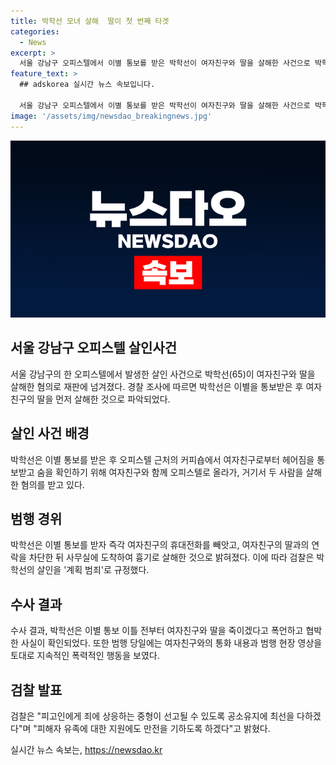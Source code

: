 ```yaml
---
title: 박학선 모녀 살해  딸이 첫 번째 타겟
categories:
  - News
excerpt: >
  서울 강남구 오피스텔에서 이별 통보를 받은 박학선이 여자친구와 딸을 살해한 사건으로 박학선이 구속 기소되었습니다. 범행 전에 폭언과 협박을 가했으며 살해는 계획 범죄로 규정되었습니다. 범행 후 도주한 박학선은 13시간 뒤에 경찰에 체포되었고, 살해 경위에 대한 입장을 밝히고 있습니다. 형사3부는 죄에 상응하는 중형이 선고될 수 있도록 노력한다고 전했습니다. (총 단어 수: 136)
feature_text: >
  ## adskorea 실시간 뉴스 속보입니다.

  서울 강남구 오피스텔에서 이별 통보를 받은 박학선이 여자친구와 딸을 살해한 사건으로 박학선이 구속 기소되었습니다. 범행 전에 폭언과 협박을 가했으며 살해는 계획 범죄로 규정되었습니다. 범행 후 도주한 박학선은 13시간 뒤에 경찰에 체포되었고, 살해 경위에 대한 입장을 밝히고 있습니다. 형사3부는 죄에 상응하는 중형이 선고될 수 있도록 노력한다고 전했습니다. (총 단어 수: 136)
image: '/assets/img/newsdao_breakingnews.jpg'
---
```


<p><img src="/assets/img/newsdao_breakingnews.jpg" alt="adskorea 속보" /></p>

<h2 data-ke-size="size26">서울 강남구 오피스텔 살인사건</h2>

<p data-ke-size="size16">서울 강남구의 한 오피스텔에서 발생한 살인 사건으로 박학선(65)이 여자친구와 딸을 살해한 혐의로 재판에 넘겨졌다. 경찰 조사에 따르면 박학선은 이별을 통보받은 후 여자친구의 딸을 먼저 살해한 것으로 파악되었다.</p>

<h2 data-ke-size="size24">살인 사건 배경</h2>

<p data-ke-size="size16">박학선은 이별 통보를 받은 후 오피스텔 근처의 커피숍에서 여자친구로부터 헤어짐을 통보받고 숨을 확인하기 위해 여자친구와 함께 오피스텔로 올라가, 거기서 두 사람을 살해한 혐의를 받고 있다.</p>

<h2 data-ke-size="size24">범행 경위</h2>

<p data-ke-size="size16">박학선은 이별 통보를 받자 즉각 여자친구의 휴대전화를 빼앗고, 여자친구의 딸과의 연락을 차단한 뒤 사무실에 도착하여 흉기로 살해한 것으로 밝혀졌다. 이에 따라 검찰은 박학선의 살인을 '계획 범죄'로 규정했다.</p>

<h2 data-ke-size="size24">수사 결과</h2>

<p data-ke-size="size16">수사 결과, 박학선은 이별 통보 이틀 전부터 여자친구와 딸을 죽이겠다고 폭언하고 협박한 사실이 확인되었다. 또한 범행 당일에는 여자친구와의 통화 내용과 범행 현장 영상을 토대로 지속적인 폭력적인 행동을 보였다.</p>

<h2 data-ke-size="size24">검찰 발표</h2>

<p data-ke-size="size16">검찰은 "피고인에게 죄에 상응하는 중형이 선고될 수 있도록 공소유지에 최선을 다하겠다"며 "피해자 유족에 대한 지원에도 만전을 기하도록 하겠다"고 밝혔다.</p>
실시간 뉴스 속보는, <a href="https://newsdao.kr" rel="dofollow">https://newsdao.kr</a>



